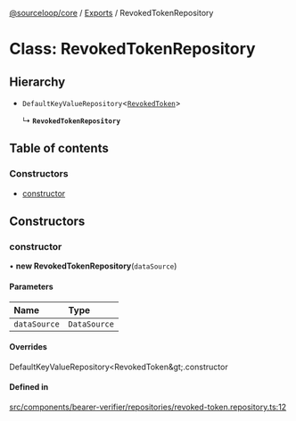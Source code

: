 [@sourceloop/core](../README.md) / [Exports](../modules.md) / RevokedTokenRepository

# Class: RevokedTokenRepository

## Hierarchy

- `DefaultKeyValueRepository`<[`RevokedToken`](RevokedToken.md)\>

  ↳ **`RevokedTokenRepository`**

## Table of contents

### Constructors

- [constructor](RevokedTokenRepository.md#constructor)

## Constructors

### constructor

• **new RevokedTokenRepository**(`dataSource`)

#### Parameters

| Name | Type |
| :------ | :------ |
| `dataSource` | `DataSource` |

#### Overrides

DefaultKeyValueRepository&lt;RevokedToken\&gt;.constructor

#### Defined in

[src/components/bearer-verifier/repositories/revoked-token.repository.ts:12](https://github.com/sourcefuse/loopback4-microservice-catalog/blob/a84fe677/packages/core/src/components/bearer-verifier/repositories/revoked-token.repository.ts#L12)
